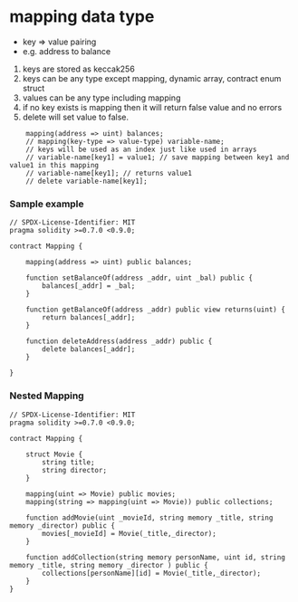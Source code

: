 
# mapping data type

- key => value pairing
- e.g. address to balance

1. keys are stored as keccak256
2. keys can be any type except mapping, dynamic array, contract enum struct
3. values can be any type including mapping
4. if no key exists is mapping then it will return false value and no errors
5. delete will set value to false.

```
    mapping(address => uint) balances;
    // mapping(key-type => value-type) variable-name;
    // keys will be used as an index just like used in arrays
    // variable-name[key1] = value1; // save mapping between key1 and value1 in this mapping
    // variable-name[key1]; // returns value1
    // delete variable-name[key1];
```

### Sample example
```
// SPDX-License-Identifier: MIT
pragma solidity >=0.7.0 <0.9.0;

contract Mapping {

    mapping(address => uint) public balances;

    function setBalanceOf(address _addr, uint _bal) public {
        balances[_addr] = _bal;
    }

    function getBalanceOf(address _addr) public view returns(uint) {
        return balances[_addr];
    }

    function deleteAddress(address _addr) public {
        delete balances[_addr];
    }

}
```

### Nested Mapping
```
// SPDX-License-Identifier: MIT
pragma solidity >=0.7.0 <0.9.0;

contract Mapping {

    struct Movie {
        string title;
        string director;
    }

    mapping(uint => Movie) public movies;
    mapping(string => mapping(uint => Movie)) public collections;

    function addMovie(uint _movieId, string memory _title, string memory _director) public {
        movies[_movieId] = Movie(_title,_director);
    }

    function addCollection(string memory personName, uint id, string memory _title, string memory _director ) public {
        collections[personName][id] = Movie(_title,_director);
    }
}
```




